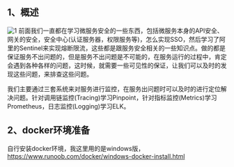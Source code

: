 ## 1、概述

![1](image/微服务架构.png)
​		前面我们一直都在学习微服务安全的一些东西，包括微服务本身的API安全、网关的安全，安全中心(认证服务器，权限服务等)，怎么实现SSO，然后学习了阿里的Sentinel来实现熔断限流，这些都是跟服务安全相关的一些知识点。做的都是保证服务不出问题的，但是服务不出问题是不可能的，在服务运行的过程中，肯定会遇到各种各样的问题，这时候，就需要一些可见性的保证，让我们可以及时的发现这些问题，来排查这些问题。

​	我们主要通过三套系统来对服务进行监控，在服务出问题时可以及时的进行定位解决问题。针对调用链监控(Tracing)学习Pinpoint，针对指标监控(Metrics)学习Prometheus，日志监控(Logging)学习ELK。

## 2、docker环境准备

自行安装docker环境，我这里用的是windows版，<https://www.runoob.com/docker/windows-docker-install.html>





